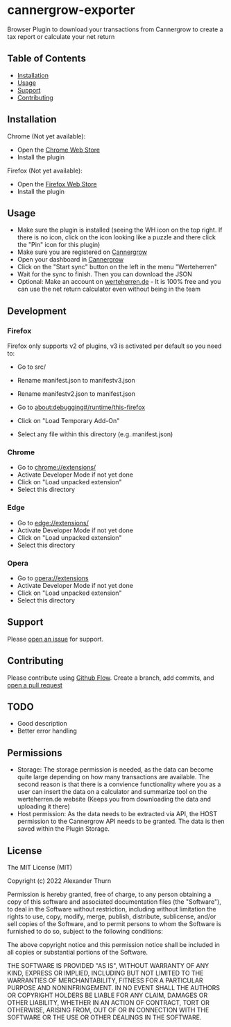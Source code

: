 # cannergrow-exporter

Browser Plugin to download your transactions from Cannergrow to create a tax report or calculate your net return

## Table of Contents

- [Installation](#installation)
- [Usage](#usage)
- [Support](#support)
- [Contributing](#contributing)

## Installation

Chrome (Not yet available):
- Open the [Chrome Web Store](https://chrome.google.com/webstore/category/extensions)
- Install the plugin

Firefox (Not yet available):
- Open the [Firefox Web Store](https://addons.mozilla.org/en-GB/firefox/addon/cannergrow-exporter/)
- Install the plugin

## Usage

- Make sure the plugin is installed (seeing the WH icon on the top right. If there is no icon, click on the icon looking like a puzzle and there click the "Pin" icon for this plugin)
- Make sure you are registered on [Cannergrow](https://cannergrow.com/r/XJ7QY3)
- Open your dashboard in [Cannergrow](https://cannergrow.com/r/XJ7QY3)
- Click on the "Start sync" button on the left in the menu "Werteherren"
- Wait for the sync to finish. Then you can download the JSON
- Optional: Make an account on [werteherren.de](https://werteherren.de) - It is 100% free and you can use the net return calculator even without being in the team

## Development

### Firefox

Firefox only supports v2 of plugins, v3 is activated per default so you need to:

- Go to src/
- Rename manifest.json to manifestv3.json
- Rename manifestv2.json to manifest.json

- Go to [about:debugging#/runtime/this-firefox](about:debugging#/runtime/this-firefox)
- Click on "Load Temporary Add-On"
- Select any file within this directory (e.g. manifest.json)

### Chrome

- Go to [chrome://extensions/](chrome://extensions/)
- Activate Developer Mode if not yet done
- Click on "Load unpacked extension"
- Select this directory

### Edge

- Go to [edge://extensions/](edge://extensions/)
- Activate Developer Mode if not yet done
- Click on "Load unpacked extension"
- Select this directory

### Opera
- Go to [opera://extensions](opera://extensions)
- Activate Developer Mode if not yet done
- Click on "Load unpacked extension"
- Select this directory


## Support

Please [open an issue](https://github.com/alexanderthurn/cannergrow-exporter/issues/new) for support.

## Contributing

Please contribute using [Github Flow](https://guides.github.com/introduction/flow/). Create a branch, add commits, and [open a pull request](https://github.com/alexanderthurn/cannergrow-exporter/compare/)


## TODO

* Good description
* Better error handling

## Permissions

* Storage: The storage permission is needed, as the data can become quite large depending on how many transactions are available. The second reason is that there is a convience functionality where you as a user can insert the data on a calculator and summarize tool on the werteherren.de website (Keeps you from downloading the data and uploading it there)
* Host permission: As the data needs to be extracted via API, the HOST permission to the Cannergrow API needs to be granted. The data is then saved within the Plugin Storage.

## License
 
The MIT License (MIT)

Copyright (c) 2022 Alexander Thurn

Permission is hereby granted, free of charge, to any person obtaining a copy of this software and associated documentation files (the "Software"), to deal in the Software without restriction, including without limitation the rights to use, copy, modify, merge, publish, distribute, sublicense, and/or sell copies of the Software, and to permit persons to whom the Software is furnished to do so, subject to the following conditions:

The above copyright notice and this permission notice shall be included in all copies or substantial portions of the Software.

THE SOFTWARE IS PROVIDED "AS IS", WITHOUT WARRANTY OF ANY KIND, EXPRESS OR IMPLIED, INCLUDING BUT NOT LIMITED TO THE WARRANTIES OF MERCHANTABILITY, FITNESS FOR A PARTICULAR PURPOSE AND NONINFRINGEMENT. IN NO EVENT SHALL THE AUTHORS OR COPYRIGHT HOLDERS BE LIABLE FOR ANY CLAIM, DAMAGES OR OTHER LIABILITY, WHETHER IN AN ACTION OF CONTRACT, TORT OR OTHERWISE, ARISING FROM, OUT OF OR IN CONNECTION WITH THE SOFTWARE OR THE USE OR OTHER DEALINGS IN THE SOFTWARE.



